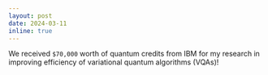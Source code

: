 ```yaml
---
layout: post
date: 2024-03-11
inline: true
---
```


We received `$70,000` worth of quantum credits from IBM for my research in improving efficiency of variational quantum algorithms (VQAs)!
